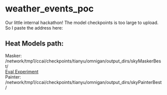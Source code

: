 # weather_events_poc
Our little internal hackathon!
The model checkpoints is too large to upload. So I paste the address here:

## Heat Models path:
Masker: /network/tmp1/ccai/checkpoints/tianyu/omnigan/output_dirs/skyMaskerBest/  
[Eval Experiment](https://www.comet.ml/tianyu-z/omnigan/4a3aa6e00ee146528de88342c8e12db3?experiment-tab=images&groupBy=false&orderBy=desc&sortBy=step)  
Painter: /network/tmp1/ccai/checkpoints/tianyu/omnigan/output_dirs/skyPainterBest/
